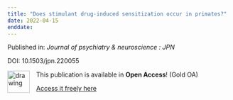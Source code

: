 ```yaml
---
title: "Does stimulant drug-induced sensitization occur in primates?"
date: 2022-04-15
enddate:
---
```


Published in: *Journal of psychiatry & neuroscience : JPN*

DOI: 10.1503/jpn.220055

<img src="https://upload.wikimedia.org/wikipedia/commons/thumb/7/77/Open_Access_logo_PLoS_transparent.svg/800px-Open_Access_logo_PLoS_transparent.svg.png" alt="drawing" width="50" align="left"/> &nbsp;&nbsp;&nbsp;This publication is available in **Open Access**! (Gold OA)

&nbsp;&nbsp;&nbsp;[Access it freely here](https://www.jpn.ca/content/jpn/47/2/E148.full.pdf
)

